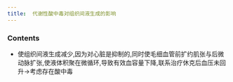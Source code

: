 ```yaml
---
title:  代谢性酸中毒对组织间液生成的影响
--- 
```


### Contents
- 使组织间液生成减少,因为对心脏是抑制的,同时使毛细血管前扩约肌张与后微动脉扩张,使液体积聚在微循环,导致有效血容量下降,联系治疗休克后血压未回升→考虑存在酸中毒


